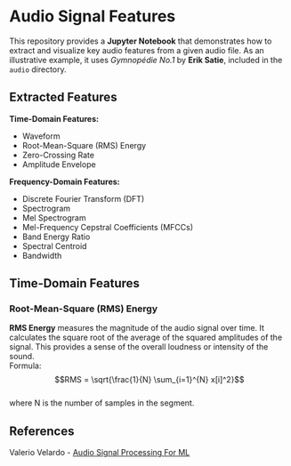 # Audio Signal Features

This repository provides a **Jupyter Notebook** that demonstrates how to extract and visualize key audio features from a given audio file. As an illustrative example, it uses *Gymnopédie No.1* by **Erik Satie**, included in the `audio` directory.

## Extracted Features

**Time-Domain Features:**
- Waveform
- Root-Mean-Square (RMS) Energy
- Zero-Crossing Rate
- Amplitude Envelope

**Frequency-Domain Features:**
- Discrete Fourier Transform (DFT)
- Spectrogram
- Mel Spectrogram
- Mel-Frequency Cepstral Coefficients (MFCCs)
- Band Energy Ratio
- Spectral Centroid
- Bandwidth

## Time-Domain Features
### Root-Mean-Square (RMS) Energy
**RMS Energy** measures the magnitude of the audio signal over time. It calculates the square root of the average of the squared amplitudes of the signal. This provides a sense of the overall loudness or intensity of the sound.  
Formula:  
$$RMS = \sqrt{\frac{1}{N} \sum_{i=1}^{N} x[i]^2}$$  
where N is the number of samples in the segment. 
## References 
Valerio Velardo - [Audio Signal Processing For ML](https://github.com/musikalkemist/AudioSignalProcessingForML)

